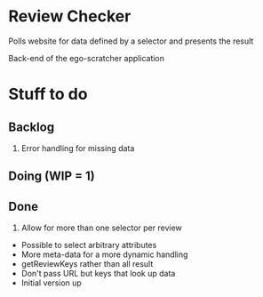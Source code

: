 # Review Checker
Polls website for data defined by a selector and presents the result

Back-end of the ego-scratcher application

# Stuff to do
## Backlog
1. Error handling for missing data

## Doing (WIP = 1)

## Done
1. Allow for more than one selector per review
* Possible to select arbitrary attributes
* More meta-data for a more dynamic handling
* getReviewKeys rather than all result
* Don't pass URL but keys that look up data
* Initial version up